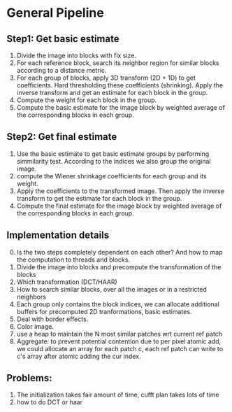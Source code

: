 # General Pipeline

## Step1: Get basic estimate
1. Divide the image into blocks with fix size.
2. For each reference block, search its neighbor region for similar blocks according to a distance metric.
3. For each group of blocks, apply 3D transform (2D + 1D) to get coefficients. Hard thresholding these coefficients (shrinking). Apply the inverse transform and get an estimate for each block in the group.
4. Compute the weight for each block in the group.
5. Compute the basic estimate for the image block by weighted average of the corresponding blocks in each group.

## Step2: Get final estimate
1. Use the basic estimate to get basic estimate groups by performing simmilarity test. According to the indices we also group the original image.
2. compute the Wiener shrinkage coefficients for each group and its weight.
3. Apply the coefficients to the transformed image. Then apply the inverse transform to get the estimate for each block in the group.
4. Compute the final estimate for the image block by weighted average of the corresponding blocks in each group.


## Implementation details
0. Is the two steps completely dependent on each other? And how to map the computation to threads and blocks.
1. Divide the image into blocks and precompute the transformation of the blocks
2. Which transformation (DCT/HAAR)
3. How to search similar blocks, over all the images or in a restricted neighbors
4. Each group only contains the block indices, we can allocate additional buffers for precomputed 2D tranformations, basic estimates.
5. Deal with border effects.
6. Color image.
7. use a heap to maintain the N most similar patches wrt current ref patch
8. Aggregate: to prevent potential contention due to per pixel atomic add, we could allocate an array for each patch c, each ref patch can write to c's array after atomic adding the cur index.

## Problems:
1. The initialization takes fair amount of time, cufft plan takes lots of time
2. how to do DCT or haar


